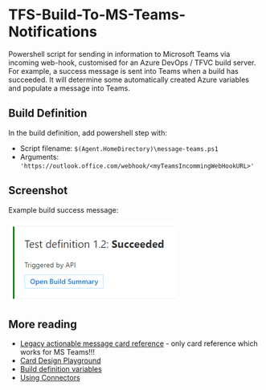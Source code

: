 # TFS-Build-To-MS-Teams-Notifications

Powershell script for sending in information to Microsoft Teams via incoming web-hook, customised for an Azure DevOps / TFVC build server. For example, a success message is sent into Teams when a build has succeeded. It will determine some automatically created Azure variables and populate a message into Teams.

## Build Definition

In the build definition, add powershell step with:

* Script filename: `$(Agent.HomeDirectory)\message-teams.ps1`
* Arguments: `'https://outlook.office.com/webhook/<myTeamsIncommingWebHookURL>'`

## Screenshot

Example build success message:

![screenshot](screenshot%20of%20alert.png)


## More reading

* [Legacy actionable message card reference](https://docs.microsoft.com/en-gb/outlook/actionable-messages/message-card-reference) - only card reference which works for MS Teams!!!
* [Card Design Playground](https://messagecardplayground.azurewebsites.net/)
* [Build definition variables](https://docs.microsoft.com/en-us/azure/devops/pipelines/build/variables)
* [Using Connectors](https://docs.microsoft.com/en-us/microsoftteams/platform/concepts/connectors/connectors-using)
